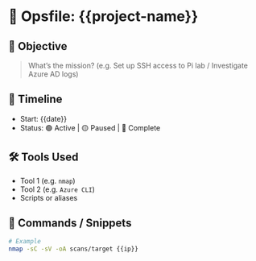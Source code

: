 # 🧰 Opsfile: {{project-name}}

## 🎯 Objective
> What’s the mission? (e.g. Set up SSH access to Pi lab / Investigate Azure AD logs)

## 📅 Timeline
- Start: {{date}}
- Status: 🟢 Active | 🟡 Paused | 🔴 Complete

## 🛠️ Tools Used
- Tool 1 (e.g. `nmap`)
- Tool 2 (e.g. `Azure CLI`)
- Scripts or aliases

## 📄 Commands / Snippets
```bash
# Example
nmap -sC -sV -oA scans/target {{ip}}
